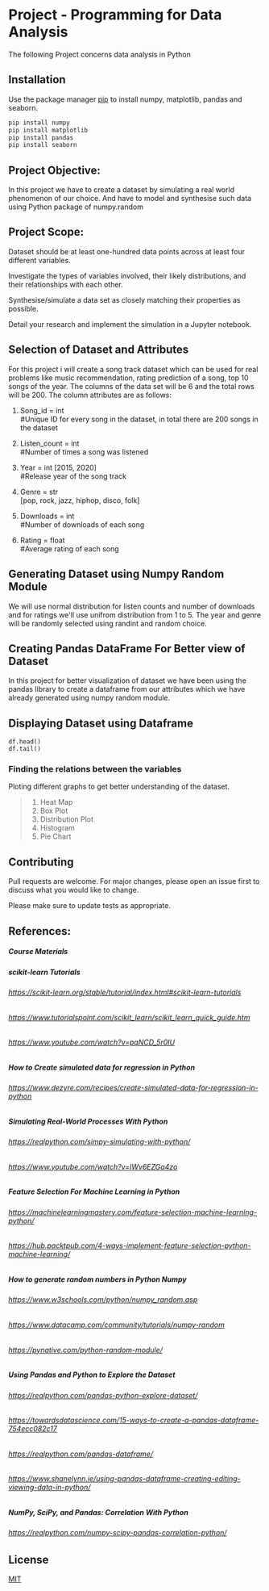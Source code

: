 # Project - Programming for Data Analysis

The following Project concerns data analysis in Python

## Installation

Use the package manager [pip](https://pip.pypa.io/en/stable/) to install numpy, matplotlib, pandas and seaborn.

```bash
pip install numpy
pip install matplotlib
pip install pandas
pip install seaborn
```
## Project Objective:
In this project we have to create a dataset by simulating a real world phenomenon of our choice. And have to model and synthesise such data using Python package of numpy.random

## Project Scope:
Dataset should be at least one-hundred data points across at least four different variables.

Investigate the types of variables involved, their likely distributions, and their relationships with each other.

Synthesise/simulate a data set as closely matching their properties as possible.

Detail your research and implement the simulation in a Jupyter notebook.

## Selection of Dataset and Attributes
For this project i will create a song track dataset which can be used for real problems like music recommendation, rating prediction of a song, top 10 songs of the year. The columns of the data set will be 6 and the total rows will be 200. The column attributes are as follows:

1. Song_id = int   
#Unique ID for every song in the dataset, in total there are 200 songs in the dataset

2. Listen_count = int   
#Number of times a song was listened

3. Year = int [2015, 2020]   
#Release year of the song track

4. Genre = str   
[pop, rock, jazz, hiphop, disco, folk]

5. Downloads = int   
#Number of downloads of each song

6. Rating = float   
#Average rating of each song

## Generating Dataset using Numpy Random Module
We will use normal distribution for listen counts and number of downloads and for ratings we'll use unifrom distribution from 1 to 5. The year and genre will be randomly selected using randint and random choice.

## Creating Pandas DataFrame For Better view of Dataset
In this project for better visualization of dataset we have been using the pandas library to create a dataframe from our attributes which we have already generated using numpy random module.


## Displaying Dataset using Dataframe

```
df.head()
df.tail()
```

### Finding the relations between the variables

Ploting different graphs to get better understanding of the dataset.

> 1. Heat Map
> 2. Box Plot
> 3. Distribution Plot
> 4. Histogram
> 5. Pie Chart


## Contributing
Pull requests are welcome. For major changes, please open an issue first to discuss what you would like to change.

Please make sure to update tests as appropriate.
## References:
##### Course Materials
##### scikit-learn Tutorials
###### https://scikit-learn.org/stable/tutorial/index.html#scikit-learn-tutorials
###### https://www.tutorialspoint.com/scikit_learn/scikit_learn_quick_guide.htm
###### https://www.youtube.com/watch?v=pqNCD_5r0IU
##### How to Create simulated data for regression in Python
###### https://www.dezyre.com/recipes/create-simulated-data-for-regression-in-python
##### Simulating Real-World Processes With Python
###### https://realpython.com/simpy-simulating-with-python/
###### https://www.youtube.com/watch?v=IWv6EZGa4zo
##### Feature Selection For Machine Learning in Python
###### https://machinelearningmastery.com/feature-selection-machine-learning-python/
###### https://hub.packtpub.com/4-ways-implement-feature-selection-python-machine-learning/
##### How to generate random numbers in Python Numpy
###### https://www.w3schools.com/python/numpy_random.asp
###### https://www.datacamp.com/community/tutorials/numpy-random
###### https://pynative.com/python-random-module/
##### Using Pandas and Python to Explore the Dataset
###### https://realpython.com/pandas-python-explore-dataset/
###### https://towardsdatascience.com/15-ways-to-create-a-pandas-dataframe-754ecc082c17
###### https://realpython.com/pandas-dataframe/
###### https://www.shanelynn.ie/using-pandas-dataframe-creating-editing-viewing-data-in-python/
##### NumPy, SciPy, and Pandas: Correlation With Python
###### https://realpython.com/numpy-scipy-pandas-correlation-python/




## License
[MIT](https://choosealicense.com/licenses/mit/)
